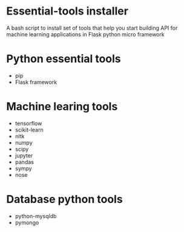 # Essential-tools installer
A bash script to install set of tools that help you start building API for machine learning applications in Flask python micro framework


# Python essential tools

- pip
- Flask framework 


# Machine learing tools 

- tensorflow
- scikit-learn
- nltk
- numpy
- scipy
- jupyter
- pandas
- sympy
- nose


# Database python tools

- python-mysqldb
- pymongo

